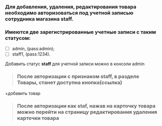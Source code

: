 ### Для добавления, удаления, редактирования товара необходимо авторизоваться под учетной записью сотрудника магазина staff.
### Имеются две зарегистрированные учeтные записи с таким статусом: 
 - [ ] admin, (pass:admin);
 - [ ]  staff1, (pass:1234).

Добавить статус **staff** для учетной записи можно в консоли admin

 > ### После авторизации c признаком staff, в разделе Товары, станет доступна кнопка(ссылка)
 +добавить товар
 > ### После авторизации как staf, нажав на карточку товара можно перейти на страницу редактирования удаления карточки товара


